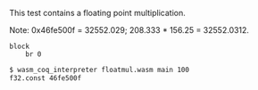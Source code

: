 This test contains a floating point multiplication.

Note: 0x46fe500f = 32552.029; 208.333 * 156.25 = 32552.0312.

```wasm
block
	br 0
```

```sh
$ wasm_coq_interpreter floatmul.wasm main 100
f32.const 46fe500f

```

